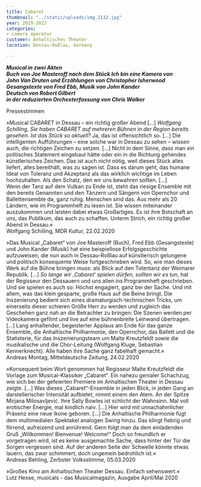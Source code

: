 ```yaml
---
title: Cabaret
thumbnail: "../static/uploads/img_2132.jpg"
year: 2019-2022
categories:
- camera operator
customer: Anhaltisches Theater
location: Dessau-Roßlau, Germany

---
```

**_Musical in zwei Akten  
Buch von Joe Masteroff nach dem Stück Ich bin eine Kamera von  
John Van Druten und Erzählungen von Christopher Isherwood  
Gesangstexte von Fred Ebb, Musik von John Kander  
Deutsch von Robert Gilbert  
in der reduzierten Orchesterfassung von Chris Walker_**

Pressestimmen

»Musical CABARET in Dessau – ein richtig großer Abend \[…\] _Wolfgang Schilling, Sie haben CABARET auf mehreren Bühnen in der Region bereits gesehen. Ist das Stück so aktuell?_ Ja, das ist offensichtlich so. \[…\] Die intelligenten Aufführungen – eine solche war in Dessau zu sehen – wissen auch, die richtigen Zeichen zu setzen. \[…\] Nicht in dem Sinne, dass man ein politisches Statement eingebaut hätte oder ein in die Richtung gehendes künstlerisches Zeichen. Das ist auch nicht nötig, weil dieses Stück alles liefert, alles bereithält, was zu sagen ist. Dass es darum geht, das humane Ideal von Toleranz und Akzeptanz als das wirklich wichtige im Leben hochzuhalten. Als den Schatz, den wir uns bewahren sollten. \[…\]  
Wenn der Tanz auf dem Vulkan zu Ende ist, steht das riesige Ensemble mit den bereits Genannten und den Tänzern und Sängern von Opernchor und Ballettensemble da, ganz ruhig. Menschen sind das. Aus mehr als 20 Ländern, wie im Programmheft zu lesen ist. Sie wissen miteinander auszukommen und leisten dabei etwas Großartiges. Es ist ihre Botschaft an uns, das Publikum, das auch zu schaffen. Unterm Strich, ein richtig großer Abend in Dessau.«  
Wolfgang Schilling, MDR Kultur, 22.02.2020

»Das Musical „Cabaret“ von Joe Masteroff (Buch), Fred Ebb (Gesangstexte) und John Kander (Musik) hat eine beispiellose Erfolgsgeschichte aufzuweisen, die nun auch in Dessau-Roßlau auf künstlerisch gelungene und politisch konsequente Weise fortgeschrieben wird. So, wie man dieses Werk auf die Bühne bringen muss: als Blick auf den Totentanz der Weimarer Republik. \[…\] _So lange wir ,Cabaret‘ spielen dürfen, sollten wir es tun_, hat der Regisseur den Dessauern und uns allen ins Programmheft geschrieben. Und sie spielen es auch so: Höchst engagiert, ganz bei der Sache. Und mit allem, was das klein gesparte, große Haus auf die Beine bringt. Die Inszenierung bedient sich eines dramaturgisch-technischen Tricks, um einerseits dieser schieren Größe Herr zu werden und zugleich das Geschehen ganz nah an die Betrachter zu bringen: Die Szenen werden per Videokamera gefilmt und live auf eine bühnenbreite Leinwand übertragen. \[…\] Lang anhaltender, begeisterter Applaus am Ende für das ganze Ensemble, die Anhaltische Philharmonie, den Opernchor, das Ballett und die Statisterie, für das Inszenierungsteam um Malte Kreutzfeldt sowie die musikalische und die Chor-Leitung (Wolfgang Kluge, Sebastian Kennerknecht). Alle haben ihre Sache ganz fabelhaft gemacht.«  
Andreas Montag, Mitteldeutsche Zeitung, 24.02.2020

»Konsequent beim Wort genommen hat Regisseur Malte Kreutzfeldt die Vorlage zum Musical-Klassiker „Cabaret“. Ein nahezu genialer Schachzug, wie sich bei der gefeierten Premiere im Anhaltischen Theater in Dessau zeigte. \[…\] Was dieses „Cabaret“-Ensemble in jeden Blick, in jeden Gang an darstellerischer Intensität aufbietet, nimmt einem den Atem. An der Spitze Mirjana Milosavljević. Ihre Sally Bowles ist schlicht der Wahnsinn. Mal voll erotischer Energie, mal kindlich naiv. \[…\] Hier wird mit unnachahmlicher Präsenz eine neue Ikone geboren. \[…\] Die Anhaltische Philharmonie fügt dem multimedialen Spektakel analogen Swing hinzu. Das klingt ﬁebrig und ﬂirrend, aufreizend und anrührend. Gern folgt man da dem einladenden Gruß „Willkommen! Bienvenue! Welcome!“ Doch so freundlich er vorgetragen wird, ist es keine ausgemachte Sache, dass hinter der Tür die Sorgen vergessen sind. Auf der anderen Seite der Schwelle könnte etwas lauern, das zwar schimmert, doch ungemein bedrohlich ist.«  
Andreas Behling, Zerbster Volksstimme, 05.03.2020

»Großes Kino am Anhaltischen Theater Dessau. Einfach sehenswert.«  
Lutz Hesse, musicals - das Musicalmagazin, Ausgabe April/Mai 2020